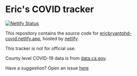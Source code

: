 # Eric's COVID tracker

[![Netlify Status](https://api.netlify.com/api/v1/badges/1f59180d-e2d5-4d19-9f97-4a74bab938ad/deploy-status)](https://app.netlify.com/sites/ericedwardbryant-covid/deploys)

This repository contains the source code for
[ericbryantphd-covid.netlify.app](https://ericbryantphd-covid.netlify.app),
hosted by [netlify](https://netlify.com).

This tracker is not for official use.

County level COVID-19 data is from [data.ca.gov](https://data.ca.gov).

Have a suggestion? Open an issue [here](https://github.com/ericedwardbryant/covid/issues)
